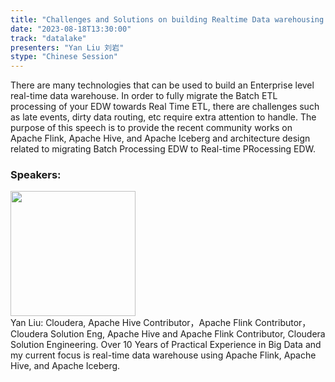 ```yaml
---
title: "Challenges and Solutions on building Realtime Data warehousing  with Apache Flink , Apache Hive and Apache Iceberg"
date: "2023-08-18T13:30:00" 
track: "datalake"
presenters: "Yan Liu 刘岩"
stype: "Chinese Session"
---
```

There are many technologies that can be used to build an Enterprise level real-time data warehouse. In order to fully migrate the Batch ETL processing of your EDW towards Real Time ETL, there are challenges such as late events, dirty data routing, etc require extra attention to handle. The purpose of this speech is to provide the recent community works on Apache Flink, Apache Hive, and Apache Iceberg and architecture design related to migrating Batch Processing EDW to Real-time PRocessing EDW.

 ### Speakers: 
 <img src="https://img.bagevent.com/resource/20230507/0851597990.jpg" width="200" /><br>Yan Liu: Cloudera, Apache Hive Contributor，Apache Flink Contributor，Cloudera Solution Eng, Apache Hive and Apache Flink Contributor, Cloudera Solution Engineering.  Over 10 Years of Practical Experience in Big Data and my current focus is real-time data warehouse using Apache Flink, Apache Hive, and Apache Iceberg.
 <br><br>